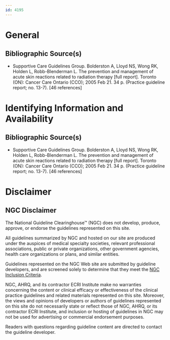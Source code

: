 ```yaml
---
id: 4195
---
```


# General

## Bibliographic Source(s)

- Supportive Care Guidelines Group. Bolderston A, Lloyd NS, Wong RK, Holden L, Robb-Blenderman L. The prevention and management of acute skin reactions related to radiation therapy [full report]. Toronto (ON): Cancer Care Ontario (CCO); 2005 Feb 21. 34 p. (Practice guideline report; no. 13-7). [46 references]

# Identifying Information and Availability

## Bibliographic Source(s)

- Supportive Care Guidelines Group. Bolderston A, Lloyd NS, Wong RK, Holden L, Robb-Blenderman L. The prevention and management of acute skin reactions related to radiation therapy [full report]. Toronto (ON): Cancer Care Ontario (CCO); 2005 Feb 21. 34 p. (Practice guideline report; no. 13-7). [46 references]

# Disclaimer

## NGC Disclaimer

The National Guideline Clearinghouse™ (NGC) does not develop, produce, approve, or endorse the guidelines represented on this site.

All guidelines summarized by NGC and hosted on our site are produced under the auspices of medical specialty societies, relevant professional associations, public or private organizations, other government agencies, health care organizations or plans, and similar entities.

Guidelines represented on the NGC Web site are submitted by guideline developers, and are screened solely to determine that they meet the [NGC Inclusion Criteria](/help-and-about/summaries/inclusion-criteria).

NGC, AHRQ, and its contractor ECRI Institute make no warranties concerning the content or clinical efficacy or effectiveness of the clinical practice guidelines and related materials represented on this site. Moreover, the views and opinions of developers or authors of guidelines represented on this site do not necessarily state or reflect those of NGC, AHRQ, or its contractor ECRI Institute, and inclusion or hosting of guidelines in NGC may not be used for advertising or commercial endorsement purposes.

Readers with questions regarding guideline content are directed to contact the guideline developer.

